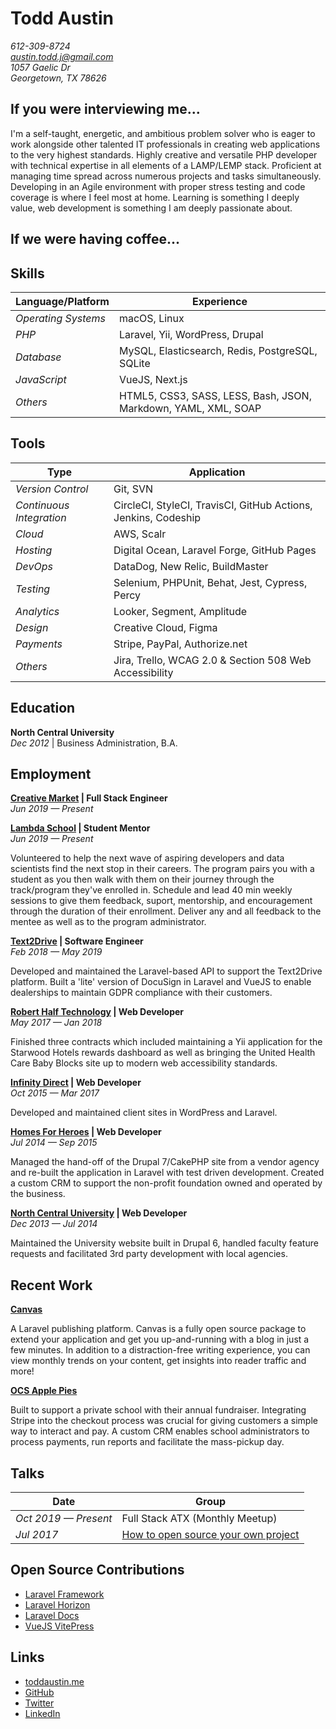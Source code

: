 # Todd Austin
  
*612-309-8724*  
*[austin.todd.j@gmail.com](mailto:austin.todd.j@gmail.com)*  
*1057 Gaelic Dr*  
*Georgetown, TX 78626*

## If you were interviewing me...

I'm a self-taught, energetic, and ambitious problem solver who is eager to work alongside other talented IT professionals in creating web applications to the very highest standards. Highly creative and versatile PHP developer with technical expertise in all elements of a LAMP/LEMP stack. Proficient at managing time spread across numerous projects and tasks simultaneously. Developing in an Agile environment with proper stress testing and code coverage is where I feel most at home. Learning is something I deeply value, web development is something I am deeply passionate about.

## If we were having coffee...

## Skills

Language/Platform | Experience
--- | ---
*Operating Systems* | macOS, Linux
*PHP* | Laravel, Yii, WordPress, Drupal
*Database* | MySQL, Elasticsearch, Redis, PostgreSQL, SQLite
*JavaScript* | VueJS, Next.js
*Others* | HTML5, CSS3, SASS, LESS, Bash, JSON, Markdown, YAML, XML, SOAP

## Tools

Type | Application
--- | ---
*Version Control* | Git, SVN
*Continuous Integration* | CircleCI, StyleCI, TravisCI, GitHub Actions, Jenkins, Codeship
*Cloud* | AWS, Scalr
*Hosting* | Digital Ocean, Laravel Forge, GitHub Pages
*DevOps* | DataDog, New Relic, BuildMaster
*Testing* | Selenium, PHPUnit, Behat, Jest, Cypress, Percy
*Analytics* | Looker, Segment, Amplitude
*Design* | Creative Cloud, Figma
*Payments* | Stripe, PayPal, Authorize.net
*Others* | Jira, Trello, WCAG 2.0 & Section 508 Web Accessibility

## Education

**North Central University**  
*Dec 2012* | Business Administration, B.A.

## Employment

**[Creative Market](https://creativemarket.com) | Full Stack Engineer**  
*Jun 2019 — Present*

**[Lambda School](https://lambdaschool.com) | Student Mentor**  
*Jun 2019 — Present*

Volunteered to help the next wave of aspiring developers and data scientists find the next stop in their careers. The program pairs you with a student as you then walk with them on their journey through the track/program they've enrolled in. Schedule and lead 40 min weekly sessions to give them feedback, suport, mentorship, and encouragement through the duration of their enrollment. Deliver any and all feedback to the mentee as well as to the program administrator. 

**[Text2Drive](https://text2drive.com) | Software Engineer**  
*Feb 2018 — May 2019*

Developed and maintained the Laravel-based API to support the Text2Drive platform. Built a 'lite' version of DocuSign in Laravel and VueJS to enable dealerships to maintain GDPR compliance with their customers.

**[Robert Half Technology](https://www.roberthalf.com) | Web Developer**  
*May 2017 — Jan 2018*

Finished three contracts which included maintaining a Yii application for the Starwood Hotels rewards dashboard as well as bringing the United Health Care Baby Blocks site up to modern web accessibility standards.

**[Infinity Direct](https://infinitydirect.com) | Web Developer**  
*Oct 2015 — Mar 2017*

Developed and maintained client sites in WordPress and Laravel.

**[Homes For Heroes](https://www.homesforheroes.com) | Web Developer**  
*Jul 2014 — Sep 2015*

Managed the hand-off of the Drupal 7/CakePHP site from a vendor agency and re-built the application in Laravel with test driven development. Created a custom CRM to support the non-profit foundation owned and operated by the business.

**[North Central University](https://www.northcentral.edu) | Web Developer**  
*Dec 2013 — Jul 2014*

Maintained the University website built in Drupal 6, handled faculty feature requests and facilitated 3rd party development with local agencies.

## Recent Work

**[Canvas](https://cnvs.io)**

A Laravel publishing platform. Canvas is a fully open source package to extend your application and get you up-and-running with a blog in just a few minutes. In addition to a distraction-free writing experience, you can view monthly trends on your content, get insights into reader traffic and more!

**[OCS Apple Pies](https://ocsapplepies.com)**

Built to support a private school with their annual fundraiser. Integrating Stripe into the checkout process was crucial for giving customers a simple way to interact and pay. A custom CRM enables school administrators to process payments, run reports and facilitate the mass-pickup day.

## Talks

Date | Group
--- | ---
*Oct 2019 — Present* | Full Stack ATX (Monthly Meetup)
*Jul 2017* | [How to open source your own project](https://speakerdeck.com/austintoddj/canvas)  

## Open Source Contributions

- [Laravel Framework](https://github.com/laravel/framework/pull/23191)
- [Laravel Horizon](https://github.com/laravel/horizon/pull/396)
- [Laravel Docs](https://github.com/laravel/docs/pull/3551)
- [VueJS VitePress](https://github.com/vuejs/vitepress/pull/1)

## Links

- [toddaustin.me](https://toddaustin.me)
- [GitHub](https://github.com/austintoddj)
- [Twitter](https://twitter.com/austintoddj)
- [LinkedIn](https://linkedin.com/in/austintoddj)
